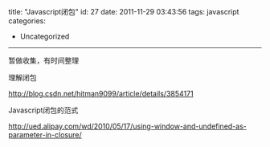title: "Javascript闭包"
id: 27
date: 2011-11-29 03:43:56
tags: javascript
categories: 
- Uncategorized
---

<div id="blog_content">暂做收集，有时间整理

理解闭包

http://blog.csdn.net/hitman9099/article/details/3854171

Javascript闭包的范式

http://ued.alipay.com/wd/2010/05/17/using-window-and-undefined-as-parameter-in-closure/</div>
